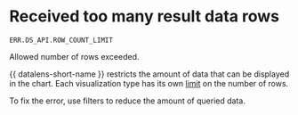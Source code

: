 # Received too many result data rows

`ERR.DS_API.ROW_COUNT_LIMIT`

Allowed number of rows exceeded.

{{ datalens-short-name }} restricts the amount of data that can be displayed in the chart. Each visualization type has its own [limit](../../concepts/limits.md) on the number of rows.

To fix the error, use filters to reduce the amount of queried data.
